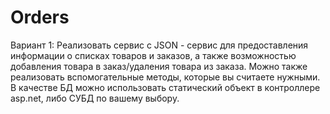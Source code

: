# Orders
Вариант 1:
Реализовать сервис с JSON - сервис для предоставления информации о списках товаров и заказов, а также возможностью добавления товара в заказ/удаления товара из заказа. Можно также реализовать вспомогательные методы, которые вы считаете нужными.
В качестве БД можно использовать статический объект в контроллере asp.net, либо СУБД по вашему выбору.
